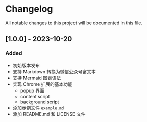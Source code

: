 # Changelog

All notable changes to this project will be documented in this file.

## [1.0.0] - 2023-10-20

### Added

- 初始版本发布
- 支持 Markdown 转换为微信公众号富文本
- 支持 Mermaid 图表语法
- 实现 Chrome 扩展的基本功能
  - popup 界面
  - content script
  - background script
- 添加示例文件 `example.md`
- 添加 README.md 和 LICENSE 文件